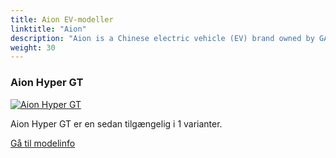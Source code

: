 ```yaml
---
title: Aion EV-modeller
linktitle: "Aion"
description: "Aion is a Chinese electric vehicle (EV) brand owned by GAC Group, one of the largest automakers in China. Aion was launched in 2018 as a sub-brand of GAC New Energy, and became an independent marque in 2020. "
weight: 30
---
```

<!-- markdownlint-disable MD033 -->
<!-- markdownlint-disable MD010 -->


<div class="container p-3 mb-4 bg-body-tertiary rounded border">
<h3> Aion Hyper GT</h3>
	<div class="row">
		<div class="col col-12 col-md-6">
			<a href="hyper_gt"><img src="https://media.evkx.net/multimedia/models/aion/hyper_gt/hyper_gt_710_supercharged/main_1_st.jpg" class="img-fluid" alt="Aion Hyper GT" ></a>
		</div>
		<div class="col col-12 col-md-6">
<p>
Aion Hyper GT er en sedan tilgængelig i 1 varianter.
</p>
	<a href="hyper_gt/" class="btn btn-outline-primary" role="button">Gå til modelinfo</a>
		</div>
	</div>
</div>
